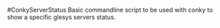 #ConkyServerStatus
Basic commandline script to be used with conky to show a specific glesys
servers status.
